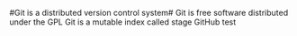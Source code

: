 #Git is a distributed version control system#
Git is free software distributed under the GPL
Git is a mutable index called stage
GitHub test
